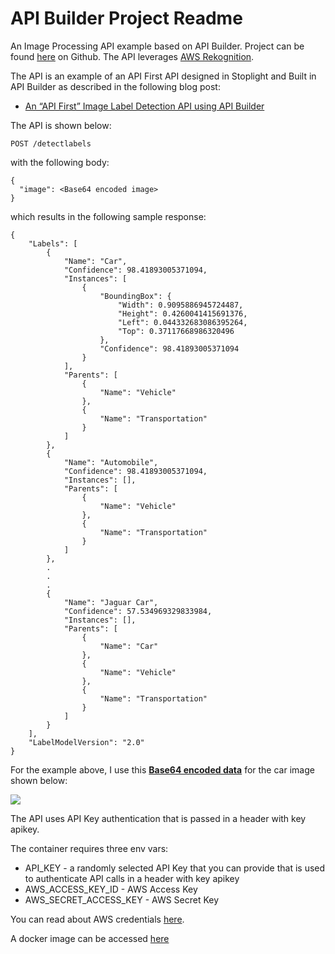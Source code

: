 # API Builder Project Readme

An Image Processing API example based on API Builder. Project can be found [here](https://github.com/lbrenman/apib_detectlabels) on Github. The API leverages [AWS Rekognition](https://docs.aws.amazon.com/rekognition/index.html).

The API is an example of an API First API designed in Stoplight and Built in API Builder as described in the following blog post:

* [An “API First” Image Label Detection API using API Builder](https://gist.github.com/lbrenman/f64e8a06bb50e8fa3150be8e02cd9cd2)

The API is shown below:

`POST /detectlabels`

with the following body:

```
{
  "image": <Base64 encoded image>
}
```

which results in the following sample response:

```
{
    "Labels": [
        {
            "Name": "Car",
            "Confidence": 98.41893005371094,
            "Instances": [
                {
                    "BoundingBox": {
                        "Width": 0.9095886945724487,
                        "Height": 0.4260041415691376,
                        "Left": 0.044332683086395264,
                        "Top": 0.37117668986320496
                    },
                    "Confidence": 98.41893005371094
                }
            ],
            "Parents": [
                {
                    "Name": "Vehicle"
                },
                {
                    "Name": "Transportation"
                }
            ]
        },
        {
            "Name": "Automobile",
            "Confidence": 98.41893005371094,
            "Instances": [],
            "Parents": [
                {
                    "Name": "Vehicle"
                },
                {
                    "Name": "Transportation"
                }
            ]
        },
        .
        .
        .
        {
            "Name": "Jaguar Car",
            "Confidence": 57.534969329833984,
            "Instances": [],
            "Parents": [
                {
                    "Name": "Car"
                },
                {
                    "Name": "Vehicle"
                },
                {
                    "Name": "Transportation"
                }
            ]
        }
    ],
    "LabelModelVersion": "2.0"
}
```

For the example above, I use this [**Base64 encoded data**](https://gist.github.com/lbrenman/86bfd4ac91b8ccdaf7c5cf45b2e317fc) for the car image shown below:

![](https://i.imgur.com/8XiS1DF.jpg)

The API uses API Key authentication that is passed in a header with key apikey.

The container requires three env vars:

* API_KEY - a randomly selected API Key that you can provide that is used to authenticate API calls in a header with key apikey
* AWS_ACCESS_KEY_ID - AWS Access Key
* AWS_SECRET_ACCESS_KEY - AWS Secret Key

You can read about AWS credentials [here](https://docs.aws.amazon.com/sdk-for-javascript/v2/developer-guide/loading-node-credentials-environment.html).

A docker image can be accessed [here](https://hub.docker.com/r/lbrenman/apib_detectsentiment)
